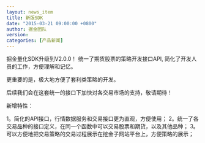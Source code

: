 ```yaml
---
layout: news_item
title: 新版SDK  
date: "2015-03-21 09:00:00 +0800"
author: 掘金团队
version: 
categories: [产品新闻]
---
```


掘金量化SDK升级到V2.0.0！ 统一了期货股票的策略开发接口API, 简化了开发人员的工作，方便理解和记忆。

更重要的是，极大地方便了套利类策略的开发。 

后续我们会在这套统一的接口下加快对各交易市场的支持，敬请期待！

新增特性：

1。简化的API接口，行情数据服务和交易接口更为直观，方便使用；
2。统一了各交易品种的接口定义，在同一个函数中可以交易股票和期货，以及其他品种；
3。可以方便地把交易策略的交易过程展示在挖金子网站平台上，方便策略的展示；
